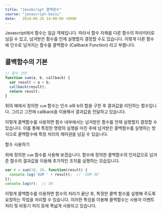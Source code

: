 ```yaml
---
title: "JavaScript 콜백함수"
course: "javascript-basic"
date:   2018-06-26 14:00:00 +0900
---
```





Javascript에서 함수는 일급 객체입니다. 따라서 함수 자체를 다른 함수의 파라미터로 넘길 수 있고, 넘겨받은 함수를 언제 실행할지 결정할 수도 있습니다. 이렇게 다른 함수에 인수로 넘겨지는 함수를 콜백함수 (Callback Function) 라고 부릅니다.



## 콜백함수의 기본

```js
// 함수 선언
function sum(a, b, callback) {
  var result = a + b;
  callback(result);
  return result;
}
```

위의 예에서 정의한 `sum` 함수는 인수 a와 b의 합을 구한 후 결과값을 리턴하는 함수입니다. 그리고 그전에 callback을 이용해서 결과값을 전달하고 있습니다.

이렇게 콜백함수를 사용하면 함수 내부에서는 넘겨받은 함수를 언제 실행할지 결정할 수 있습니다. 이를 통해 특정한 명령의 실행을 마친 후에 넘겨받은 콜백함수를 실행하는 방식으로 콜백함수에 특정 처리의 제어권을 넘길 수 있습니다.



함수 사용하기

위에 정의한 `sum` 함수를 사용해 보겠습니다. 함수에 정의한 콜백함수의 인자값으로 넘겨준 함수의 결과값을 이용해 추가적인 조치를 실행하는 모습입니다.

```js
var r = sum(10, 20, function(result) {
  console.log('SUM ' + result);  // 'SUM 30'
});
console.log(r);  // 30
```



이렇게 콜백함수를 이용하면 함수의 처리가 끝난 후, 특정한 콜백 함수를 실행해 주도록 요청하는 작업을 처리할 수 있습니다. 이러한 특성을 이용해 콜백함수는 사용자 이벤트 처리 및 비동기 처리 등에 폭넓게 사용되고 있습니다.



